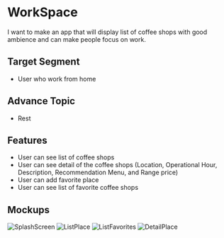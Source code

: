 # WorkSpace
I want to make an app that will display list of coffee shops with good ambience and can make people focus on work.
## Target Segment
- User who work from home
## Advance Topic
- Rest
## Features
- User can see list of coffee shops
- User can see detail of the coffee shops (Location, Operational Hour, Description, Recommendation Menu, and Range price)
- User can add favorite place
- User can see list of favorite coffee shops
## Mockups
![SplashScreen](https://user-images.githubusercontent.com/56811810/144404750-483c6fc7-e883-43d2-9b15-6f7ef5bdeea6.png)
![ListPlace](https://user-images.githubusercontent.com/56811810/144404767-feaeebbf-f38c-4541-82fe-7a54eaaadc56.png)
![ListFavorites](https://user-images.githubusercontent.com/56811810/144404782-18ce2b70-faeb-4292-b256-e748ef5507e4.png)
![DetailPlace](https://user-images.githubusercontent.com/56811810/144404789-77770e0e-e313-4ae4-923e-4858fdd9518e.png)
